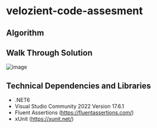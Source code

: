 # velozient-code-assesment

## Algorithm 

## Walk Through Solution 
![image](https://github.com/antoniocorreia/velozient-code-assesment/assets/1815134/19e98ddc-0ed1-4891-8e80-33b4345b9bae)


## Technical Dependencies and Libraries 
- .NET6
- Visual Studio Community 2022 Version 17.6.1
- Fluent Assertions (https://fluentassertions.com/)
- xUnit (https://xunit.net/)
